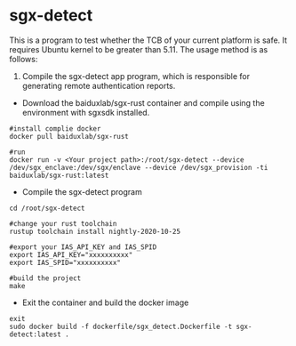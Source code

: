 # sgx-detect

This is a program to test whether the TCB of your current platform is safe. It requires Ubuntu kernel to be greater than 5.11. The usage method is as follows:

1. Compile the sgx-detect app program, which is responsible for generating remote authentication reports.

* Download the baiduxlab/sgx-rust container and compile using the environment with sgxsdk installed.

```shell
#install complie docker
docker pull baiduxlab/sgx-rust

#run
docker run -v <Your project path>:/root/sgx-detect --device /dev/sgx_enclave:/dev/sgx/enclave --device /dev/sgx_provision -ti baiduxlab/sgx-rust:latest
```

* Compile the sgx-detect program

```shell
cd /root/sgx-detect

#change your rust toolchain
rustup toolchain install nightly-2020-10-25

#export your IAS_API_KEY and IAS_SPID
export IAS_API_KEY="xxxxxxxxxx"
export IAS_SPID="xxxxxxxxxx"

#build the project
make
```

* Exit the container and build the docker image

```shell
exit
sudo docker build -f dockerfile/sgx_detect.Dockerfile -t sgx-detect:latest .
```

